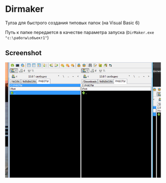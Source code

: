 # Dirmaker

Тулза для быстрого создания типовых папок (на Visual Basic 6)

Путь к папке передается в качестве параметра запуска (`DirMaker.exe "c:\работы\объект1"`)

## Screenshot

![demo](screenshot.gif)
